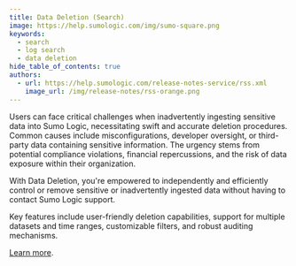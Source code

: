 ```yaml
---
title: Data Deletion (Search)
image: https://help.sumologic.com/img/sumo-square.png
keywords:
  - search
  - log search
  - data deletion
hide_table_of_contents: true
authors:
  - url: https://help.sumologic.com/release-notes-service/rss.xml
    image_url: /img/release-notes/rss-orange.png
---
```


Users can face critical challenges when inadvertently ingesting sensitive data into Sumo Logic, necessitating swift and accurate deletion procedures. Common causes include misconfigurations, developer oversight, or third-party data containing sensitive information. The urgency stems from potential compliance violations, financial repercussions, and the risk of data exposure within their organization.

With Data Deletion, you're empowered to independently and efficiently control or remove sensitive or inadvertently ingested data without having to contact Sumo Logic support.

Key features include user-friendly deletion capabilities, support for multiple datasets and time ranges, customizable filters, and robust auditing mechanisms.

[Learn more](/docs/manage/data-deletion).